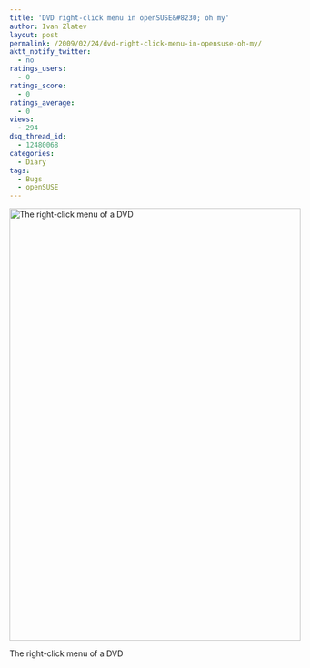 ```yaml
---
title: 'DVD right-click menu in openSUSE&#8230; oh my'
author: Ivan Zlatev
layout: post
permalink: /2009/02/24/dvd-right-click-menu-in-opensuse-oh-my/
aktt_notify_twitter:
  - no
ratings_users:
  - 0
ratings_score:
  - 0
ratings_average:
  - 0
views:
  - 294
dsq_thread_id:
  - 12480068
categories:
  - Diary
tags:
  - Bugs
  - openSUSE
---
```

<div id="attachment_318" style="width: 522px" class="wp-caption aligncenter">
  <a rel="attachment wp-att-318" href="http://ivanz.com/wp-content/uploads/2009/02/cd-right-click-menu.png"><img class="size-full wp-image-318" title="cd-right-click-menu" src="http://ivanz.com/wp-content/uploads/2009/02/cd-right-click-menu.png" alt="The right-click menu of a DVD" width="512" height="759" /></a>
  
  <p class="wp-caption-text">
    The right-click menu of a DVD
  </p>
</div>